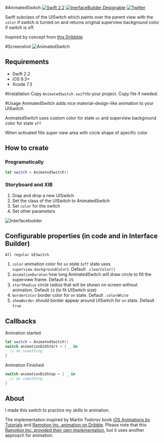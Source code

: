
#AnimatedSwitch
[![Swift 2.2](https://img.shields.io/badge/Swift-2.2-orange.svg?style=flat)](https://developer.apple.com/swift/)
[![InerfaceBuilder Designable](https://img.shields.io/badge/InerfaceBuilder-Designable-green.svg?style=flat)]()
[![Twitter](https://img.shields.io/badge/Twitter-@ALSEDI-blue.svg?style=flat)](http://twitter.com/alsedi)

Swift subclass of the UISwitch which paints over the parent view with the `color` if switch is turned on and returns original superview background color if switch is off. 

Inspired by concept from [this Dribbble](https://dribbble.com/shots/1749645-Contact-Sync)


#Screenshot
![AnimatedSwitch](animatedSwitch.gif)

## Requirements
- Swift 2.2
- iOS 9.3+
- Xcode 7.3

#Installation
Copy `AnimatedSwitch.swift`to your project. Copy file if needed.

#Usage
AnimatedSwitch adds nice material-design-like animation to your UISwitch. 

AnimatedSwitch uses custom color for state `on` and superview background color for state `off`

When activated fills super view area with circle shape of specific color

## How to create
### Programatically 
``` swift
let switch = AnimatedSwitch()
```

### Storyboard and XIB
1. Drap and drop a new UISwitch
2. Set the class of the UISwitch to AnimatedSwitch
3. Set `color` for the switch
4. Set other parameters

![Interfacebuilder](interfacebuilder.jpg)

## Configurable properties (in code and in Interface Builder)
```
All regular UISwitch
```
1. `color` animation color for `on` state (`off` state uses `superview.backgroundColor`). Default `.clearColor()`
2. `animationDuraton` how long AnimatedSwitch will draw circle to fill the superview frame. Default `0.25`
3. `startRadius` circle radius that will be shown on screen without animation. Default `15` (to fit UISwitch size)
4. `borderColor` border color for `on` state. Default `.colorWhite`
5. `showBorder` should border appear around UISwitch for `on` state. Default `true`

## Callbacks
Animation started
``` swift
let switch = AnimatedSwitch()
switch.animationDidStart = { _ in 
  // do something
}
```

Animation Finished
``` swift
switch.animationDidStop = { _ in 
  // do something
}
```

## About
I made this switch to practice my skills in animation.

The implementation inspired by Martin Todorov book [iOS Animations by Tutorials](https://www.raywenderlich.com/store/ios-animations-by-tutorials) and [Ramotion Inc. animation on Dribble](https://dribbble.com/shots/1749645-Contact-Sync). Please note that this [Ramotion Inc. provided their own implementation](https://github.com/Ramotion/paper-switch/blob/master/README.md), but it uses another approach for animation.

	
